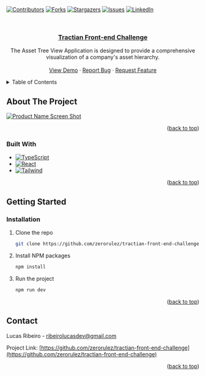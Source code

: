 <a id="readme-top"></a>

[![Contributors][contributors-shield]][contributors-url]
[![Forks][forks-shield]][forks-url]
[![Stargazers][stars-shield]][stars-url]
[![Issues][issues-shield]][issues-url]
[![LinkedIn][linkedin-shield]][linkedin-url]

<!-- PROJECT LOGO -->
<br />
<div align="center">
  <a href="https://github.com/zerorulez/tractian-front-end-challenge">
    <h3 align="center">Tractian Front-end Challenge</h3>
  </a>

  <p align="center">
    The Asset Tree View Application is designed to provide a comprehensive visualization of a company's asset hierarchy.
    <br />
    <br />
    <a href="https://tractian-front-end-challenge-two.vercel.app/">View Demo</a>
    ·
    <a href="https://github.com/zerorulez/tractian-front-end-challenge/issues/new?labels=bug&template=bug-report---.md">Report Bug</a>
    ·
    <a href="https://github.com/zerorulez/tractian-front-end-challenge/issues/new?labels=enhancement&template=feature-request---.md">Request Feature</a>
  </p>
</div>

<!-- TABLE OF CONTENTS -->
<details>
  <summary>Table of Contents</summary>
  <ol>
    <li>
      <a href="#about-the-project">About The Project</a>
      <ul>
        <li><a href="#built-with">Built With</a></li>
      </ul>
    </li>
    <li>
      <a href="#getting-started">Getting Started</a>
      <ul>
        <li><a href="#prerequisites">Prerequisites</a></li>
        <li><a href="#installation">Installation</a></li>
      </ul>
    </li>
    <li><a href="#usage">Usage</a></li>
    <li><a href="#roadmap">Roadmap</a></li>
    <li><a href="#contributing">Contributing</a></li>
    <li><a href="#license">License</a></li>
    <li><a href="#contact">Contact</a></li>
    <li><a href="#acknowledgments">Acknowledgments</a></li>
  </ol>
</details>

<!-- ABOUT THE PROJECT -->

## About The Project

[![Product Name Screen Shot][product-screenshot]](https://example.com)

<p align="right">(<a href="#readme-top">back to top</a>)</p>

### Built With

- [![TypeScript][TypeScript]][TypeScript-url]
- [![React][React.js]][React-url]
- [![Tailwind][Tailwind]][Tailwind-url]

<p align="right">(<a href="#readme-top">back to top</a>)</p>

<!-- GETTING STARTED -->

## Getting Started

### Installation

1. Clone the repo
   ```sh
   git clone https://github.com/zerorulez/tractian-front-end-challenge.git
   ```
2. Install NPM packages
   ```sh
   npm install
   ```
3. Run the project
   ```sh
   npm run dev
   ```

<p align="right">(<a href="#readme-top">back to top</a>)</p>

<!-- CONTACT -->

## Contact

Lucas Ribeiro - ribeirolucasdev@gmail.com

Project Link: [https://github.com/zerorulez/tractian-front-end-challenge](https://github.com/zerorulez/tractian-front-end-challenge)

<p align="right">(<a href="#readme-top">back to top</a>)</p>

<!-- MARKDOWN LINKS & IMAGES -->
<!-- https://www.markdownguide.org/basic-syntax/#reference-style-links -->

[contributors-shield]: https://img.shields.io/github/contributors/zerorulez/tractian-front-end-challenge.svg?style=for-the-badge
[contributors-url]: https://github.com/zerorulez/tractian-front-end-challenge/graphs/contributors
[forks-shield]: https://img.shields.io/github/forks/zerorulez/tractian-front-end-challenge.svg?style=for-the-badge
[forks-url]: https://github.com/zerorulez/tractian-front-end-challenge/network/members
[stars-shield]: https://img.shields.io/github/stars/zerorulez/tractian-front-end-challenge.svg?style=for-the-badge
[stars-url]: https://github.com/zerorulez/tractian-front-end-challenge/stargazers
[issues-shield]: https://img.shields.io/github/issues/zerorulez/tractian-front-end-challenge.svg?style=for-the-badge
[issues-url]: https://github.com/zerorulez/tractian-front-end-challenge/issues
[license-shield]: https://img.shields.io/github/license/zerorulez/tractian-front-end-challenge.svg?style=for-the-badge
[license-url]: https://github.com/zerorulez/tractian-front-end-challenge/blob/master/LICENSE.txt
[linkedin-shield]: https://img.shields.io/badge/-LinkedIn-black.svg?style=for-the-badge&logo=linkedin&colorB=555
[linkedin-url]: https://www.linkedin.com/in/lucasmribe/
[product-screenshot]: images/screenshot.png
[TypeScript]: https://img.shields.io/badge/TypeScript-20232A?style=for-the-badge&logo=typescript&logoColor=2F74C0
[TypeScript-url]: https://www.typescriptlang.org/
[React.js]: https://img.shields.io/badge/React-20232A?style=for-the-badge&logo=react&logoColor=61DAFB
[React-url]: https://reactjs.org/
[Tailwind]: https://img.shields.io/badge/Tailwind%20CSS-20232A?style=for-the-badge&logo=tailwindcss&logoColor=38BDF8
[Tailwind-url]: https://tailwindcss.com/
